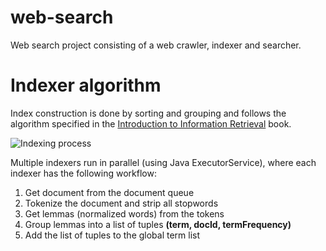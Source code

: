 # web-search
Web search project consisting of a web crawler, indexer and searcher.

# Indexer algorithm

Index construction is done by sorting and grouping and follows the algorithm specified in the [Introduction to Information Retrieval](https://nlp.stanford.edu/IR-book/information-retrieval-book.html) book.

![Indexing process](https://nlp.stanford.edu/IR-book/html/htmledition/img54.png)

Multiple indexers run in parallel (using Java ExecutorService), where each indexer has the following workflow:

1. Get document from the document queue
2. Tokenize the document and strip all stopwords
3. Get lemmas (normalized words) from the tokens
4. Group lemmas into a list of tuples **(term, docId, termFrequency)**
5. Add the list of tuples to the global term list
